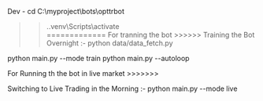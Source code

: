 Dev -
cd C:\myproject\bots\opttrbot                                                                          
>> .\.venv\Scripts\activate    
=============
For tranning the bot >>>>>>
Training the Bot Overnight :-
python data/data_fetch.py

python main.py --mode train
python main.py --autoloop


For Running th the bot in live market   >>>>>>>

Switching to Live Trading in the Morning :-
python main.py --mode live

